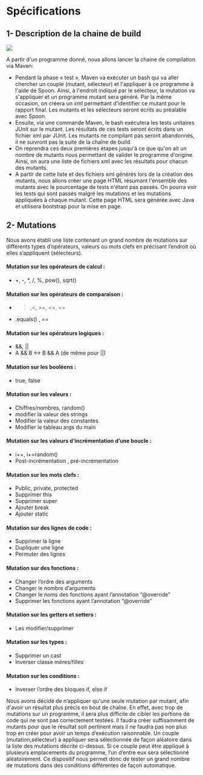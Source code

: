 # Spécifications

## 1- Description de la chaine de build

![](https://raw.githubusercontent.com/lecourtoisn/MutationFramework/master/build.png)

A partir d'un programme donné, nous allons lancer la chaine de compilation via Maven:
  * Pendant la phase « test », Maven va exécuter un bash qui va aller chercher un couple (mutant, sélecteur) et l'appliquer à ce programme à l'aide de Spoon. Ainsi, à l'endroit indiqué par le sélecteur, la mutation va s'appliquer et un programme mutant sera généré. Par la même occasion, on créera un xml permettant d'identifier ce mutant pour le rapport final.
Les mutants et les sélecteurs seront écrits au préalable avec Spoon.
  * Ensuite, via une commande Maven, le bash exécutera les tests unitaires JUnit sur le mutant. Les résultats de ces tests seront écrits dans un fichier xml par JUnit. Les mutants ne compilant pas seront abandonnés, il ne suivront pas la suite de la chaîne de build.
  * On reprendra ces deux premières étapes jusqu'à ce que qu'on ait un nombre de mutants nous permettant de valider le programme d'origine. Ainsi, on aura une liste de fichiers xml avec les résultats pour chacun des mutants.
  * A partir de cette liste et des fichiers xml générés lors de la création des mutants, nous allons créer une page HTML résumant l'ensemble des mutants avec le pourcentage de tests n'étant pas passés.
On pourra voir les tests qui sont passés malgré les mutations et les mutations appliquées à chaque mutant.
Cette page HTML sera générée avec Java et utilisera bootstrap pour la mise en page.</p>


## 2- Mutations

Nous avons établi une liste contenant un grand nombre de mutations sur différents types d’opérateurs, valeurs ou mots clefs en précisant l’endroit où elles s’appliquent (sélecteurs).

#### Mutation sur les opérateurs de calcul :

  * +, -, *, /, %, pow(), sqrt()

#### Mutation sur les opérateurs de comparaison :

  * >,<, >=, <=, ==
  * .equals() , ==

#### Mutation sur les opérateurs logiques :

  * &&, ||
  * A && B <-> B && A (de même pour ||)

#### Mutation sur les booléens :

  * true, false

#### Mutation sur les valeurs :

  * Chiffres/nombres, 	random()
  * modifier la valeur des strings
  * Modifier la valeur des constantes
  * Modifier le tableau args du main 

#### Mutation sur les valeurs d’incrémentation d’une boucle :

  * i++, i+=random()
  * Post-incrémentation , pré-incrémentation

#### Mutation sur les mots clefs :

  * Public, private, protected 		
  * Supprimer this	
  * Supprimer super
  * Ajouter break
  * Ajouter static

#### Mutation sur des lignes de code :

  * Supprimer la ligne
  * Dupliquer une ligne	
  * Permuter des lignes

#### Mutation sur des fonctions :

  * Changer l’ordre des arguments
  * Changer le nombre d’arguments
  * Changer le noms des fonctions ayant l’annotation “@override”
  * Supprimer les fonctions ayant l’annotation “@override”

#### Mutation sur les getters et setters :

  * Les modifier/supprimer

#### Mutation sur les types :

  * Supprimer un cast
  * Inverser classe mères/filles

#### Mutation sur les conditions :

  * Inverser l’ordre des bloques if, else if
    
Nous avons décidé de n’appliquer qu'une seule mutation par mutant, afin d'avoir un résultat plus précis en bout de chaîne. En effet, avec trop de mutations sur un programme, il sera plus difficile de cibler les portions de code qui ne sont pas correctement testées. 
Il faudra créer suffisamment de mutants pour que le résultat soit pertinent mais il ne faudra pas non plus trop en créer pour avoir un temps d’exécution raisonnable. 
Un couple (mutation,sélecteur) à appliquer sera sélectionnée de façon aléatoire dans la liste des mutations décrite ci-dessus. Si ce couple peut être appliqué à plusieurs emplacements du programme, l’un d’entre eux sera sélectionné aléatoirement.
Ce dispositif nous permet donc de tester un grand nombre de mutations dans des conditions différentes de façon automatique.



